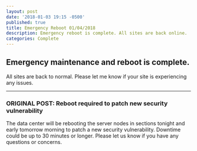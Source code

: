 ```yaml
---
layout: post
date: '2018-01-03 19:15 -0500'
published: true
title: Emergency Reboot 01/04/2018
description: Emergency reboot is complete. All sites are back online.
categories: Complete
---
```

## Emergency maintenance and reboot is complete.

All sites are back to normal. Please let me know if your site is experiencing any issues.

---

### ORIGINAL POST: Reboot required to patch new security vulnerability

The data center will be rebooting the server nodes in sections tonight and early tomorrow morning to patch a new security vulnerability. Downtime could be up to 30 minutes or longer. Please let us know if you have any questions or concerns.
